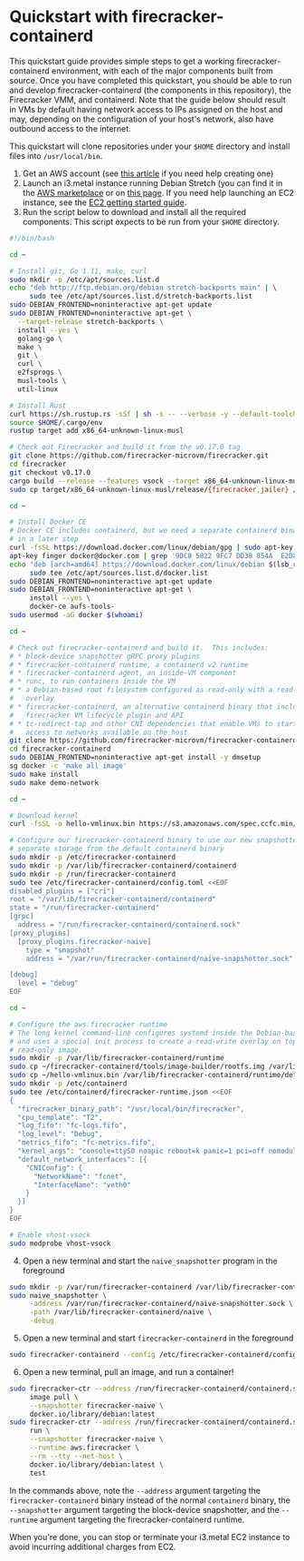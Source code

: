# Quickstart with firecracker-containerd

This quickstart guide provides simple steps to get a working
firecracker-containerd environment, with each of the major components built from
source.  Once you have completed this quickstart, you should be able to run and
develop firecracker-containerd (the components in this repository), the
Firecracker VMM, and containerd. Note that the guide below should result in VMs
by default having network access to IPs assigned on the host and may, depending
on the configuration of your host's network, also have outbound access to the
internet.

This quickstart will clone repositories under your `$HOME` directory and install
files into `/usr/local/bin`.

1. Get an AWS account (see
   [this article](https://aws.amazon.com/premiumsupport/knowledge-center/create-and-activate-aws-account/)
   if you need help creating one)
2. Launch an i3.metal instance running Debian Stretch (you can find it in the
   [AWS marketplace](http://deb.li/awsmp) or on [this
   page](https://wiki.debian.org/Cloud/AmazonEC2Image/Stretch).  If you need
   help launching an EC2 instance, see the
   [EC2 getting started guide](https://docs.aws.amazon.com/AWSEC2/latest/UserGuide/EC2_GetStarted.html).
3. Run the script below to download and install all the required components.
   This script expects to be run from your `$HOME` directory.

```bash
#!/bin/bash

cd ~

# Install git, Go 1.11, make, curl
sudo mkdir -p /etc/apt/sources.list.d
echo "deb http://ftp.debian.org/debian stretch-backports main" | \
     sudo tee /etc/apt/sources.list.d/stretch-backports.list
sudo DEBIAN_FRONTEND=noninteractive apt-get update
sudo DEBIAN_FRONTEND=noninteractive apt-get \
  --target-release stretch-backports \
  install --yes \
  golang-go \
  make \
  git \
  curl \
  e2fsprogs \
  musl-tools \
  util-linux

# Install Rust
curl https://sh.rustup.rs -sSf | sh -s -- --verbose -y --default-toolchain 1.32.0
source $HOME/.cargo/env
rustup target add x86_64-unknown-linux-musl

# Check out Firecracker and build it from the v0.17.0 tag
git clone https://github.com/firecracker-microvm/firecracker.git
cd firecracker
git checkout v0.17.0
cargo build --release --features vsock --target x86_64-unknown-linux-musl
sudo cp target/x86_64-unknown-linux-musl/release/{firecracker,jailer} /usr/local/bin

cd ~

# Install Docker CE
# Docker CE includes containerd, but we need a separate containerd binary, built
# in a later step
curl -fsSL https://download.docker.com/linux/debian/gpg | sudo apt-key add -
apt-key finger docker@docker.com | grep '9DC8 5822 9FC7 DD38 854A  E2D8 8D81 803C 0EBF CD88' || echo '**Cannot find Docker key**'
echo "deb [arch=amd64] https://download.docker.com/linux/debian $(lsb_release -cs) stable" | \
     sudo tee /etc/apt/sources.list.d/docker.list
sudo DEBIAN_FRONTEND=noninteractive apt-get update
sudo DEBIAN_FRONTEND=noninteractive apt-get \
     install --yes \
     docker-ce aufs-tools-
sudo usermod -aG docker $(whoami)

cd ~

# Check out firecracker-containerd and build it.  This includes:
# * block-device snapshotter gRPC proxy plugins
# * firecracker-containerd runtime, a containerd v2 runtime
# * firecracker-containerd agent, an inside-VM component
# * runc, to run containers inside the VM
# * a Debian-based root filesystem configured as read-only with a read-write
#   overlay
# * firecracker-containerd, an alternative containerd binary that includes the
#   firecracker VM lifecycle plugin and API
# * tc-redirect-tap and other CNI dependencies that enable VMs to start with
#   access to networks available on the host
git clone https://github.com/firecracker-microvm/firecracker-containerd.git
cd firecracker-containerd
sudo DEBIAN_FRONTEND=noninteractive apt-get install -y dmsetup
sg docker -c 'make all image'
sudo make install
sudo make demo-network

cd ~

# Download kernel
curl -fsSL -o hello-vmlinux.bin https://s3.amazonaws.com/spec.ccfc.min/img/hello/kernel/hello-vmlinux.bin

# Configure our firecracker-containerd binary to use our new snapshotter and
# separate storage from the default containerd binary
sudo mkdir -p /etc/firecracker-containerd
sudo mkdir -p /var/lib/firecracker-containerd/containerd
sudo mkdir -p /run/firecracker-containerd
sudo tee /etc/firecracker-containerd/config.toml <<EOF
disabled_plugins = ["cri"]
root = "/var/lib/firecracker-containerd/containerd"
state = "/run/firecracker-containerd"
[grpc]
  address = "/run/firecracker-containerd/containerd.sock"
[proxy_plugins]
  [proxy_plugins.firecracker-naive]
    type = "snapshot"
    address = "/var/run/firecracker-containerd/naive-snapshotter.sock"

[debug]
  level = "debug"
EOF

cd ~

# Configure the aws.firecracker runtime
# The long kernel command-line configures systemd inside the Debian-based image
# and uses a special init process to create a read-write overlay on top of the
# read-only image.
sudo mkdir -p /var/lib/firecracker-containerd/runtime
sudo cp ~/firecracker-containerd/tools/image-builder/rootfs.img /var/lib/firecracker-containerd/runtime/default-rootfs.img
sudo cp ~/hello-vmlinux.bin /var/lib/firecracker-containerd/runtime/default-vmlinux.bin
sudo mkdir -p /etc/containerd
sudo tee /etc/containerd/firecracker-runtime.json <<EOF
{
  "firecracker_binary_path": "/usr/local/bin/firecracker",
  "cpu_template": "T2",
  "log_fifo": "fc-logs.fifo",
  "log_level": "Debug",
  "metrics_fifo": "fc-metrics.fifo",
  "kernel_args": "console=ttyS0 noapic reboot=k panic=1 pci=off nomodules ro systemd.journald.forward_to_console systemd.unit=firecracker.target init=/sbin/overlay-init",
  "default_network_interfaces": [{
    "CNIConfig": {
      "NetworkName": "fcnet",
      "InterfaceName": "veth0"
    }
  }]
}
EOF

# Enable vhost-vsock
sudo modprobe vhost-vsock
```

4. Open a new terminal and start the `naive_snapshotter` program in the
   foreground

```bash
sudo mkdir -p /var/run/firecracker-containerd /var/lib/firecracker-containerd/naive
sudo naive_snapshotter \
     -address /var/run/firecracker-containerd/naive-snapshotter.sock \
     -path /var/lib/firecracker-containerd/naive \
     -debug
```

5. Open a new terminal and start `firecracker-containerd` in the foreground

```bash
sudo firecracker-containerd --config /etc/firecracker-containerd/config.toml
```

6. Open a new terminal, pull an image, and run a container!

```bash
sudo firecracker-ctr --address /run/firecracker-containerd/containerd.sock \
     image pull \
     --snapshotter firecracker-naive \
     docker.io/library/debian:latest
sudo firecracker-ctr --address /run/firecracker-containerd/containerd.sock \
     run \
     --snapshotter firecracker-naive \
     --runtime aws.firecracker \
     --rm --tty --net-host \
     docker.io/library/debian:latest \
     test
```

In the commands above, note the `--address` argument targeting the
`firecracker-containerd` binary instead of the normal `containerd` binary, the
`--snapshotter` argument targeting the block-device snapshotter, and the
`--runtime` argument targeting the firecracker-containerd runtime.

When you're done, you can stop or terminate your i3.metal EC2 instance to avoid
incurring additional charges from EC2.
